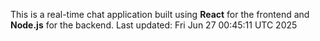 This is a real-time chat application built using **React** for the frontend and **Node.js** for the backend.
Last updated: Fri Jun 27 00:45:11 UTC 2025
